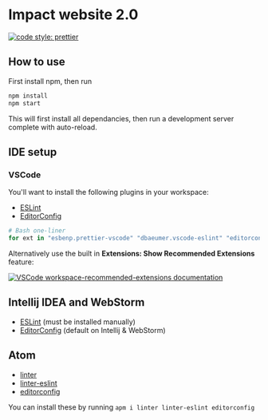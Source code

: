 # Impact website 2.0

[![code style: prettier](https://img.shields.io/badge/code_style-prettier-ff69b4.svg?style=flat-square)](https://github.com/prettier/prettier)

## How to use

First install npm, then run

```sh
npm install
npm start
```

This will first install all dependancies, then run a development server complete with auto-reload.

## IDE setup

### VSCode

You'll want to install the following plugins in your workspace:

-   [ESLint](https://marketplace.visualstudio.com/items?itemName=dbaeumer.vscode-eslint)
-   [EditorConfig](https://marketplace.visualstudio.com/items?itemName=editorconfig.editorconfig)

```sh
# Bash one-liner
for ext in "esbenp.prettier-vscode" "dbaeumer.vscode-eslint" "editorconfig.editorconfig"; do code --install-extension $ext; done
```

Alternatively use the built in **Extensions: Show Recommended Extensions** feature:

[![VSCode workspace-recommended-extensions documentation](https://code.visualstudio.com/assets/docs/editor/extension-gallery/recommendations.png)](https://code.visualstudio.com/docs/editor/extension-gallery#_workspace-recommended-extensions)

## Intellij IDEA and WebStorm

-   [ESLint](https://plugins.jetbrains.com/plugin/7494-eslint) (must be installed manually)
-   [EditorConfig](https://plugins.jetbrains.com/plugin/7294-editorconfig) (default on Intellij & WebStorm)

## Atom

- [linter](https://atom.io/packages/linter)
- [linter-eslint](https://atom.io/packages/linter-eslint)
- [editorconfig](https://atom.io/packages/editorconfig)

You can install these by running `apm i linter linter-eslint editorconfig`
